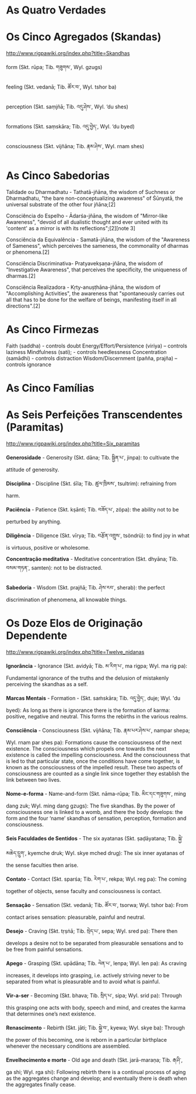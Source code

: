 # As Quatro Verdades

# Os Cinco Agregados (Skandas)
http://www.rigpawiki.org/index.php?title=Skandhas

form (Skt. rūpa; Tib. གཟུགས་, Wyl. gzugs)

feeling (Skt. vedanā; Tib. ཚོར་བ་, Wyl. tshor ba)

perception (Skt. saṃjñā; Tib. འདུ་ཤེས་, Wyl. ‘du shes)

formations (Skt. saṃskāra; Tib. འདུ་བྱེད་, Wyl. ‘du byed)

consciousness (Skt. vijñāna; Tib. རྣམ་ཤེས་, Wyl. rnam shes)

# As Cinco Sabedorias

Talidade ou Dharmadhatu - Tathatā-jñāna, the wisdom of Suchness or Dharmadhatu, "the bare non-conceptualizing awareness" of Śūnyatā, the universal substrate of the other four jñāna;[2]

Consciência do Espelho - Ādarśa-jñāna, the wisdom of "Mirror-like Awareness", "devoid of all dualistic thought and ever united with its 'content' as a mirror is with its reflections";[2][note 3]

Consciência da Equivalência - Samatā-jñāna, the wisdom of the "Awareness of Sameness", which perceives the sameness, the commonality of dharmas or phenomena.[2]

Consciência Discriminativa- Pratyavekṣaṇa-jñāna, the wisdom of "Investigative Awareness", that perceives the specificity, the uniqueness of dharmas.[2]

Consciência Realizadora - Kṛty-anuṣṭhāna-jñāna, the wisdom of "Accomplishing Activities", the awareness that "spontaneously carries out all that has to be done for the welfare of beings, manifesting itself in all directions".[2]

# As Cinco Firmezas

Faith (saddha) - controls doubt
Energy/Effort/Persistence (viriya) – controls laziness
Mindfulness (sati); - controls heedlessness
Concentration (samādhi) - controls distraction
Wisdom/Discernment (pañña, prajña) – controls ignorance

# As Cinco Famílias

# As Seis Perfeições Transcendentes (Paramitas)
http://www.rigpawiki.org/index.php?title=Six_paramitas

**Generosidade** - Generosity (Skt. dāna; Tib. སྦྱིན་པ་, jinpa): to cultivate the attitude of generosity.

**Disciplina** - Discipline (Skt. śīla; Tib. ཚུལ་ཁྲིམས་, tsultrim): refraining from harm.

**Paciência** - Patience (Skt. kṣānti; Tib. བཟོད་པ་, zöpa): the ability not to be perturbed by anything.

**Diligência** - Diligence (Skt. vīrya; Tib. བརྩོན་འགྲུས་, tsöndrü): to find joy in what is virtuous, positive or wholesome.

**Concentração meditativa** - Meditative concentration (Skt. dhyāna; Tib. བསམ་གཏན་, samten): not to be distracted.

**Sabedoria** - Wisdom (Skt. prajñā; Tib. ཤེས་རབ་, sherab): the perfect discrimination of phenomena, all knowable things.

# Os Doze Elos de Originação Dependente
http://www.rigpawiki.org/index.php?title=Twelve_nidanas

**Ignorância** - Ignorance (Skt. avidyā; Tib. མ་རིག་པ་, ma rigpa; Wyl. ma rig pa): Fundamental ignorance of the truths and the delusion of mistakenly perceiving the skandhas as a self.

**Marcas Mentais** - Formation - (Skt. saṁskāra; Tib. འདུ་བྱེད་, duje; Wyl. 'du byed): As long as there is ignorance there is the formation of karma: positive, negative and neutral. This forms the rebirths in the various realms.

**Consciência** - Consciousness (Skt. vijñāna; Tib. རྣམ་པར་ཤེས་པ་, nampar shepa; Wyl. rnam par shes pa): Formations cause the consciousness of the next existence. The consciousness which propels one towards the next existence is called the impelling consciousness. And the consciousness that is led to that particular state, once the conditions have come together, is known as the consciousness of the impelled result. These two aspects of consciousness are counted as a single link since together they establish the link between two lives.

**Nome-e-forma** - Name-and-form (Skt. nāma-rūpa; Tib. མིང་དང་གཟུགས་, ming dang zuk; Wyl. ming dang gzugs): The five skandhas. By the power of consciousness one is linked to a womb, and there the body develops: the form and the four ‘name’ skandhas of sensation, perception, formation and consciousness.

**Seis Faculdades de Sentidos** - The six ayatanas (Skt. ṣaḍāyatana; Tib. སྐྱེ་མཆེད་དྲུག་, kyemche druk; Wyl. skye mched drug): The six inner ayatanas of the sense faculties then arise.

**Contato** - Contact (Skt. sparśa; Tib. རེག་པ་, rekpa; Wyl. reg pa): The coming together of objects, sense faculty and consciousness is contact.

**Sensação** - Sensation (Skt. vedanā; Tib. ཚོར་བ་, tsorwa; Wyl. tshor ba): From contact arises sensation: pleasurable, painful and neutral.

**Desejo** - Craving (Skt. tṛṣṅā; Tib. སྲེད་པ་, sepa; Wyl. sred pa): There then develops a desire not to be separated from pleasurable sensations and to be free from painful sensations.

**Apego** - Grasping (Skt. upādāna; Tib. ལེན་པ་, lenpa; Wyl. len pa): As craving increases, it develops into grasping, i.e. actively striving never to be separated from what is pleasurable and to avoid what is painful.

**Vir-a-ser** - Becoming (Skt. bhava; Tib. སྲིད་པ་, sipa; Wyl. srid pa): Through this grasping one acts with body, speech and mind, and creates the karma that determines one’s next existence.

**Renascimento** - Rebirth (Skt. jāti; Tib. སྐྱེ་བ་, kyewa; Wyl. skye ba): Through the power of this becoming, one is reborn in a particular birthplace whenever the necessary conditions are assembled.

**Envelhecimento e morte** - Old age and death (Skt. jarā-maraṇa; Tib. རྒ་ཤི་, ga shi; Wyl. rga shi): Following rebirth there is a continual process of aging as the aggregates change and develop; and eventually there is death when the aggregates finally cease.
